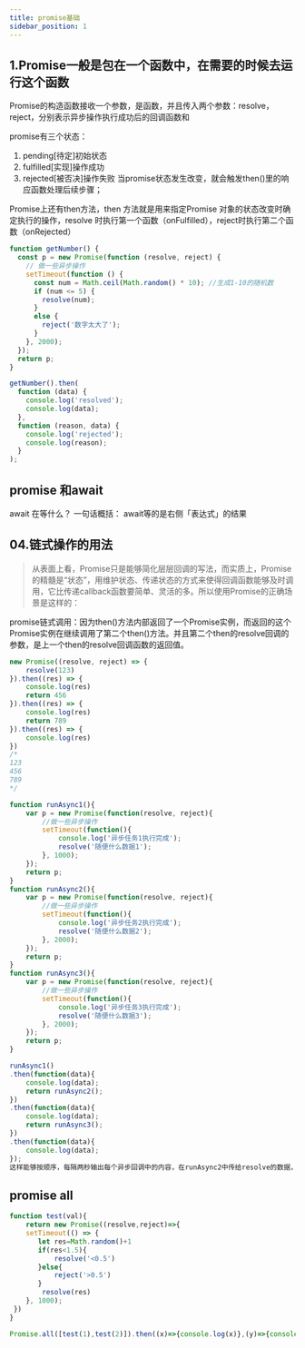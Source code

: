 ```yaml
---
title: promise基础
sidebar_position: 1
---
```


## 1.Promise一般是包在一个函数中，在需要的时候去运行这个函数
Promise的构造函数接收一个参数，是函数，并且传入两个参数：resolve，reject，分别表示异步操作执行成功后的回调函数和

promise有三个状态：
1. pending[待定]初始状态
2. fulfilled[实现]操作成功
3. rejected[被否决]操作失败
当promise状态发生改变，就会触发then()里的响应函数处理后续步骤；

Promise上还有then方法，then 方法就是用来指定Promise 对象的状态改变时确定执行的操作，resolve 时执行第一个函数（onFulfilled），reject时执行第二个函数（onRejected）

```js
function getNumber() {
  const p = new Promise(function (resolve, reject) {
    // 做一些异步操作
    setTimeout(function () {
      const num = Math.ceil(Math.random() * 10); //生成1-10的随机数
      if (num <= 5) {
        resolve(num);
      }
      else {
        reject('数字太大了');
      }
    }, 2000);
  });
  return p;
}

getNumber().then(
  function (data) {
    console.log('resolved');
    console.log(data);
  },
  function (reason, data) {
    console.log('rejected');
    console.log(reason);
  }
);
```

## promise 和await
await 在等什么？
一句话概括： await等的是右侧「表达式」的结果


## 04.链式操作的用法
> 从表面上看，Promise只是能够简化层层回调的写法，而实质上，Promise的精髓是“状态”，用维护状态、传递状态的方式来使得回调函数能够及时调用，它比传递callback函数要简单、灵活的多。所以使用Promise的正确场景是这样的：

promise链式调用：因为then()方法内部返回了一个Promise实例，而返回的这个Promise实例在继续调用了第二个then()方法。并且第二个then的resolve回调的参数，是上一个then的resolve回调函数的返回值。
```js
new Promise((resolve, reject) => {
    resolve(123)
}).then((res) => {
    console.log(res)
    return 456
}).then((res) => {
    console.log(res)
    return 789
}).then((res) => {
    console.log(res)
})
/*
123
456
789
*/
```

```js
function runAsync1(){
    var p = new Promise(function(resolve, reject){
        //做一些异步操作
        setTimeout(function(){
            console.log('异步任务1执行完成');
            resolve('随便什么数据1');
        }, 1000);
    });
    return p;            
}
function runAsync2(){
    var p = new Promise(function(resolve, reject){
        //做一些异步操作
        setTimeout(function(){
            console.log('异步任务2执行完成');
            resolve('随便什么数据2');
        }, 2000);
    });
    return p;            
}
function runAsync3(){
    var p = new Promise(function(resolve, reject){
        //做一些异步操作
        setTimeout(function(){
            console.log('异步任务3执行完成');
            resolve('随便什么数据3');
        }, 2000);
    });
    return p;            
}

runAsync1()
.then(function(data){
    console.log(data);
    return runAsync2();
})
.then(function(data){
    console.log(data);
    return runAsync3();
})
.then(function(data){
    console.log(data);
});
这样能够按顺序，每隔两秒输出每个异步回调中的内容，在runAsync2中传给resolve的数据，能在接下来的then方法中拿到.
```

## promise all
```js
function test(val){
	return new Promise((resolve,reject)=>{
    setTimeout(() => {
	   let res=Math.random()+1
	   if(res<1.5){
	       resolve('<0.5')
	   }else{
	       reject('>0.5')
	   }
      	resolve(res)
    }, 1000);
 })
}

Promise.all([test(1),test(2)]).then((x)=>{console.log(x)},(y)=>{console.log(y)})
```
